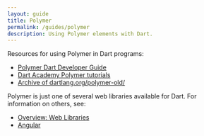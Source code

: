 ```yaml
---
layout: guide
title: Polymer
permalink: /guides/polymer
description: Using Polymer elements with Dart.
---
```


Resources for using Polymer in Dart programs:

* [Polymer Dart Developer Guide](https://github.com/dart-lang/polymer-dart/wiki)
* [Dart Academy Polymer tutorials](https://dart.academy/tag/polymer/)
* [Archive of dartlang.org/polymer-old/](https://web.archive.org/web/20160408053236/https://www.dartlang.org/polymer-old/)

Polymer is just one of several web libraries available for Dart.
For information on others, see:

* [Overview: Web Libraries](/guides/web-programming)
* [Angular](/angular)

